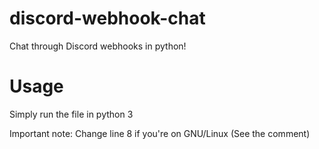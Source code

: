 # discord-webhook-chat
Chat through Discord webhooks in python!

# Usage

Simply run the file in python 3

Important note: Change line 8 if you're on GNU/Linux (See the comment)
